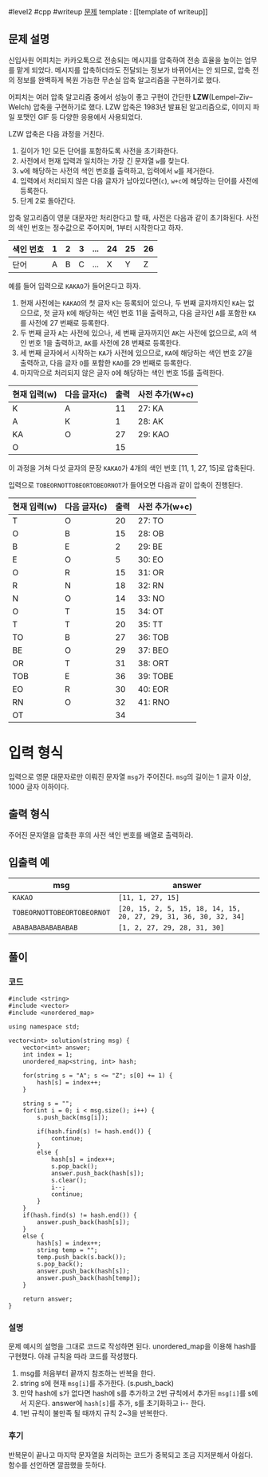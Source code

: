 
#level2 #cpp #writeup
[문제](https://school.programmers.co.kr/learn/courses/30/lessons/17684)
template : [[template of writeup]]

## 문제 설명

신입사원 어피치는 카카오톡으로 전송되는 메시지를 압축하여 전송 효율을 높이는 업무를 맡게 되었다. 메시지를 압축하더라도 전달되는 정보가 바뀌어서는 안 되므로, 압축 전의 정보를 완벽하게 복원 가능한 무손실 압축 알고리즘을 구현하기로 했다.

어피치는 여러 압축 알고리즘 중에서 성능이 좋고 구현이 간단한 **LZW**(Lempel–Ziv–Welch) 압축을 구현하기로 했다. LZW 압축은 1983년 발표된 알고리즘으로, 이미지 파일 포맷인 GIF 등 다양한 응용에서 사용되었다.

LZW 압축은 다음 과정을 거친다.

1. 길이가 1인 모든 단어를 포함하도록 사전을 초기화한다.
2. 사전에서 현재 입력과 일치하는 가장 긴 문자열 `w`를 찾는다.
3. `w`에 해당하는 사전의 색인 번호를 출력하고, 입력에서 `w`를 제거한다.
4. 입력에서 처리되지 않은 다음 글자가 남아있다면(`c`), `w+c`에 해당하는 단어를 사전에 등록한다.
5. 단계 2로 돌아간다.

압축 알고리즘이 영문 대문자만 처리한다고 할 때, 사전은 다음과 같이 초기화된다. 사전의 색인 번호는 정수값으로 주어지며, 1부터 시작한다고 하자.

| 색인 번호 | 1   | 2   | 3   | ... | 24  | 25  | 26  |
| --------- | --- | --- | --- | --- | --- | --- | --- |
| 단어      | A   | B   | C   | ... | X   | Y   | Z   |

예를 들어 입력으로 `KAKAO`가 들어온다고 하자.

1. 현재 사전에는 `KAKAO`의 첫 글자 `K`는 등록되어 있으나, 두 번째 글자까지인 `KA`는 없으므로, 첫 글자 `K`에 해당하는 색인 번호 11을 출력하고, 다음 글자인 `A`를 포함한 `KA`를 사전에 27 번째로 등록한다.
2. 두 번째 글자 `A`는 사전에 있으나, 세 번째 글자까지인 `AK`는 사전에 없으므로, `A`의 색인 번호 1을 출력하고, `AK`를 사전에 28 번째로 등록한다.
3. 세 번째 글자에서 시작하는 `KA`가 사전에 있으므로, `KA`에 해당하는 색인 번호 27을 출력하고, 다음 글자 `O`를 포함한 `KAO`를 29 번째로 등록한다.
4. 마지막으로 처리되지 않은 글자 `O`에 해당하는 색인 번호 15를 출력한다.

| 현재 입력(w) | 다음 글자(c) | 출력 | 사전 추가(W+c) |
| ------------ | ------------ | ---- | -------------- |
| K            | A            | 11   | 27: KA         |
| A            | K            | 1    | 28: AK         |
| KA           | O            | 27   | 29: KAO        |
| O            |              | 15   |                |

이 과정을 거쳐 다섯 글자의 문장 `KAKAO`가 4개의 색인 번호 [11, 1, 27, 15]로 압축된다.

입력으로 `TOBEORNOTTOBEORTOBEORNOT`가 들어오면 다음과 같이 압축이 진행된다.

| 현재 입력(w) | 다음 글자(c) | 출력 | 사전 추가(w+c) |
| ------------ | ------------ | ---- | -------------- |
| T            | O            | 20   | 27: TO         |
| O            | B            | 15   | 28: OB         |
| B            | E            | 2    | 29: BE         |
| E            | O            | 5    | 30: EO         |
| O            | R            | 15   | 31: OR         |
| R            | N            | 18   | 32: RN         |
| N            | O            | 14   | 33: NO         |
| O            | T            | 15   | 34: OT         |
| T            | T            | 20   | 35: TT         |
| TO           | B            | 27   | 36: TOB        |
| BE           | O            | 29   | 37: BEO        |
| OR           | T            | 31   | 38: ORT        |
| TOB          | E            | 36   | 39: TOBE       |
| EO           | R            | 30   | 40: EOR        |
| RN           | O            | 32   | 41: RNO        |
| OT           |              | 34   |                |

# 입력 형식

입력으로 영문 대문자로만 이뤄진 문자열 `msg`가 주어진다. `msg`의 길이는 1 글자 이상, 1000 글자 이하이다.

## 출력 형식

주어진 문자열을 압축한 후의 사전 색인 번호를 배열로 출력하라.

## 입출력 예

| msg                        | answer                                                           |
| -------------------------- | ---------------------------------------------------------------- |
| `KAKAO`                    | `[11, 1, 27, 15]`                                                |
| `TOBEORNOTTOBEORTOBEORNOT` | `[20, 15, 2, 5, 15, 18, 14, 15, 20, 27, 29, 31, 36, 30, 32, 34]` |
| `ABABABABABABABAB`         | `[1, 2, 27, 29, 28, 31, 30]`                                     |

## 풀이

### 코드

```
#include <string>
#include <vector>
#include <unordered_map>

using namespace std;

vector<int> solution(string msg) {
    vector<int> answer;
    int index = 1;
    unordered_map<string, int> hash;
    
    for(string s = "A"; s <= "Z"; s[0] += 1) {
        hash[s] = index++;
    }
    
    string s = "";
    for(int i = 0; i < msg.size(); i++) {
        s.push_back(msg[i]);
        
        if(hash.find(s) != hash.end()) {
            continue;
        }
        else {
            hash[s] = index++;
            s.pop_back();
            answer.push_back(hash[s]);
            s.clear();
            i--;
            continue;
        }
    }
    if(hash.find(s) != hash.end()) {
        answer.push_back(hash[s]);
    }
    else {
        hash[s] = index++;
        string temp = "";
        temp.push_back(s.back());
        s.pop_back();
        answer.push_back(hash[s]);
        answer.push_back(hash[temp]);
    }
    
    return answer;
}
```

### 설명

문제 예시의 설명을 그대로 코드로 작성하면 된다. unordered_map을 이용해 hash를 구현했다. 아래 규칙을 따라 코드를 작성했다.

1. msg를 처음부터 끝까지 참조하는 반복을 한다.
2. string s에 현재 `msg[i]`를 추가한다. (s.push_back)
3. 만약 hash에 s가 없다면 hash에 s를 추가하고 2번 규칙에서 추가된 `msg[i]`를 s에서 지운다. answer에 `hash[s]`를 추가, s를 초기화하고 i-- 한다.
4. 1번 규칙이 불만족 될 때까지 규칙 2~3을 반복한다.

### 후기

반복문이 끝나고 마지막 문자열을 처리하는 코드가 중복되고 조금 지저분해서 아쉽다. 함수를 선언하면 깔끔했을 듯하다.
